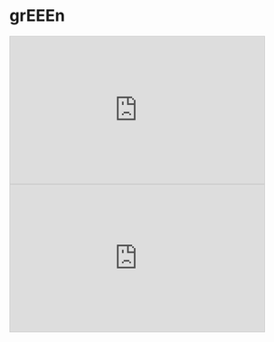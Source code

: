 # grEEEn
<iframe width="450" height="260" style="border: 1px solid #cccccc;" src="https://thingspeak.com/channels/2149974/charts/1?bgcolor=%23ffffff&color=%23d62020&dynamic=true&api_key=5TQGBVEM7FR1IZ4Y&results=60&type=line&update=15"></iframe>

<iframe width="450" height="260" style="border: 1px solid #cccccc;" src="https://thingspeak.com/apps/plugins/518000/api_key=5TQGBVEM7FR1IZ4Y"></iframe>

